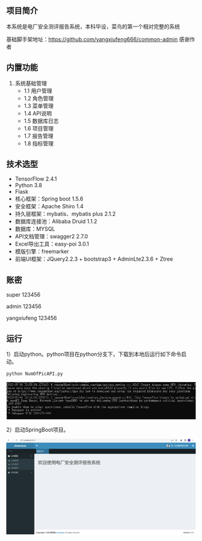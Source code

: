 ## 项目简介

本系统是电厂安全测评报告系统，本科毕设，菜鸟的第一个相对完整的系统

基础脚手架地址：https://github.com/yangxiufeng666/common-admin
感谢作者

## 内置功能
1. 系统基础管理
   - 1.1 用户管理 
   - 1.2 角色管理 
   - 1.3 菜单管理
   - 1.4 API说明
   - 1.5 数据库日志
   - 1.6 项目管理
   - 1.7 报告管理
   - 1.8 指标管理

## 技术选型
* TensorFlow 2.4.1 
* Python 3.8
* Flask 
* 核心框架：Spring boot 1.5.6
* 安全框架：Apache Shiro 1.4
* 持久层框架：mybatis、mybatis plus 2.1.2
* 数据库连接池：Alibaba Druid 1.1.2
* 数据库：MYSQL
* API文档管理：swagger2 2.7.0
* Excel导出工具：easy-poi 3.0.1
* 模版引擎：freemarker
* 前端UI框架：JQuery2.2.3 + bootstrap3 + AdminLte2.3.6 + Ztree

## 账密
super 123456

admin 123456

yangxiufeng 123456

## 运行

1）启动python。python项目在python分支下，下载到本地后运行如下命令启动。
```python
python NumOfPicAPI.py
```
![img.png](img.png)

2）启动SpringBoot项目。

![img_1.png](img_1.png)




